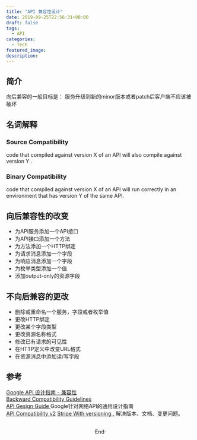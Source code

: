 ```yaml
---
title: "API 兼容性设计"
date: 2019-09-25T22:56:31+08:00
draft: false
tags: 
  - API 
categories: 
  - Tech 
featured_image: 
description: 
---
```


## 简介
向后兼容的一般目标是： 服务升级到新的minor版本或者patch后客户端不应该被破坏  

## 名词解释
### Source Compatibility 
code that compiled against version X of an API will also compile against version Y . 
### Binary Compatibility 
code that compiled against version X of an API will run correctly in an environment that has version Y of the same API. 

## 向后兼容性的改变

- 为API服务添加一个API接口
- 为API接口添加一个方法
- 为方法添加一个HTTP绑定
- 为请求消息添加一个字段
- 为响应消息添加一个字段 
- 为枚举类型添加一个值 
- 添加output-only的资源字段  


## 不向后兼容的更改

- 删除或重命名一个服务，字段或者枚举值
- 更改HTTP绑定
- 更改某个字段类型
- 更改资源名称格式 
- 修改已有请求的可见性 
- 在HTTP定义中改变URL格式
- 在资源消息中添加读/写字段   

## 参考 
[ Google API 设计指南 - 兼容性 ](https://segmentfault.com/a/1190000009157548#articleHeader14)   
[ Backward Compatibility Guidelines ](https://developers.google.com/youtube/compatibility_guidelines)  
[ API Gesign Guide ](https://google-cloud.gitbook.io/api-design-guide/) Google针对网络API的通用设计指南  
[ API Compatibility v2](https://github.com/kijiproject/wiki/wiki/API-Compatibility-v2) 
[ Stripe With versioning ][1], 解决版本、文档、变更问题。

[1]: https://stripe.com/blog/api-versioning

<br>

<center>  ·End·  </center>
